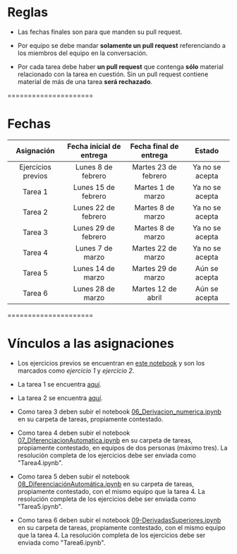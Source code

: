 # Reglas

- Las fechas finales son para que manden su pull request.

- Por equipo se debe mandar **solamente un pull request** referenciando a los miembros del equipo en la conversación.

- Por cada tarea debe haber **un pull request** que contenga **sólo** material relacionado con la tarea en cuestión. Sin un pull request contiene material de más de una tarea **será rechazado**.

=====================

# Fechas

|     Asignación     | Fecha inicial de entrega | Fecha final de entrega  |         Estado         |
|:------------------:|:------------------------:|:-----------------------:|:----------------------:|
| Ejercicios previos |    Lunes 8 de febrero    |  Martes 23 de febrero   |    Ya no se acepta     |
|      Tarea 1       |    Lunes 15 de febrero   |    Martes 1 de marzo    |    Ya no se acepta     |
|      Tarea 2       |    Lunes 22 de febrero   |    Martes 8 de marzo    |    Ya no se acepta     |
|      Tarea 3       |    Lunes 29 de febrero   |    Martes 8 de marzo    |    Ya no se acepta     |
|      Tarea 4       |      Lunes 7 de marzo    |    Martes 22 de marzo   |    Ya no se acepta     |
|      Tarea 5       |      Lunes 14 de marzo   |    Martes 29 de marzo   |    Aún se acepta       |
|      Tarea 6       |      Lunes 28 de marzo   |    Martes 12 de abril   |    Aún se acepta       |

=====================

# Vínculos a las asignaciones

- Los ejercicios previos se encuentran en [este notebook](https://github.com/lbenet/2016-2_TSFisicaComputacional/blob/master/notas_clase/01_Introd_git.ipynb) y son los marcados como *ejercicio 1* y *ejercicio 2*.

- La tarea 1 se encuentra [aquí](https://github.com/lbenet/2016-2_TSFisicaComputacional/blob/master/tareas/Tarea1.ipynb).

- La tarea 2 se encuentra [aquí](https://github.com/lbenet/2016-2_TSFisicaComputacional/blob/master/tareas/Tarea2.ipynb).

- Como tarea 3 deben subir el notebook [06_Derivacion_numerica.ipynb](https://github.com/lbenet/2016-2_TSFisicaComputacional/blob/master/notas_clase/06_Derivacion_numerica.ipynb) en su carpeta de tareas, propiamente contestado.

- Como tarea 4 deben subir el notebook [07_DiferenciacionAutomatica.ipynb](https://github.com/lbenet/2016-2_TSFisicaComputacional/blob/master/notas_clase/07_DiferenciacionAutomatica.ipynb)
en su carpeta de tareas, propiamente contestado, en equipos de dos personas (máximo tres). La resolución completa de los ejercicios debe ser enviada como "Tarea4.ipynb".

- Como tarea 5 deben subir el notebook [08_DiferenciaciónAutomática.ipynb](https://github.com/lbenet/2016-2_TSFisicaComputacional/blob/master/notas_clase/08_DiferenciacionAutomatica.ipynb) en su carpeta de tareas, propiamente contestado, con el mismo equipo que la tarea 4. La resolución completa de los ejercicios debe ser enviada como "Tarea5.ipynb".

- Como tarea 6 deben subir el notebook [09-DerivadasSuperiores.ipynb](https://github.com/lbenet/2016-2_TSFisicaComputacional/blob/master/notas_clase/09-DerivadasSuperiores.ipynb) en su carpeta de tareas, propiamente contestado, con el mismo equipo que la tarea 4. La resolución completa de los ejercicios debe ser enviada como "Tarea6.ipynb".

